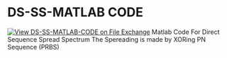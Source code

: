 # DS-SS-MATLAB CODE
[![View DS-SS-MATLAB-CODE on File Exchange](https://www.mathworks.com/matlabcentral/images/matlab-file-exchange.svg)](https://in.mathworks.com/matlabcentral/fileexchange/106330-ds-ss-matlab-code)
 Matlab Code For Direct Sequence Spread Spectrum
 The Spereading is made by XORing PN Sequence (PRBS)
